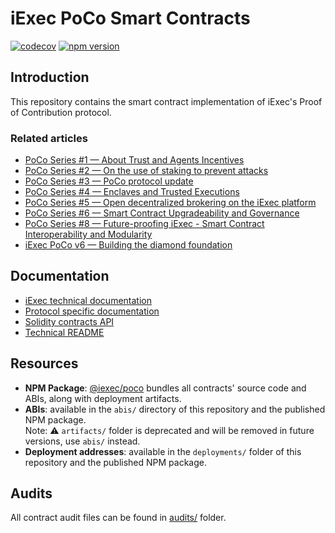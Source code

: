 # iExec PoCo Smart Contracts

[![codecov](https://codecov.io/github/iExecBlockchainComputing/PoCo/graph/badge.svg)](https://codecov.io/github/iExecBlockchainComputing/PoCo)
[![npm version](https://img.shields.io/npm/v/@iexec/poco.svg)](https://www.npmjs.com/package/@iexec/poco)

## Introduction

This repository contains the smart contract implementation of iExec's Proof of Contribution protocol.

### Related articles

- [PoCo Series #1 — About Trust and Agents Incentives](https://medium.com/iex-ec/about-trust-and-agents-incentives-4651c138974c)
- [PoCo Series #2 — On the use of staking to prevent attacks](https://medium.com/iex-ec/poco-series-2-on-the-use-of-staking-to-prevent-attacks-2a5c700558bd)
- [PoCo Series #3 — PoCo protocol update](https://medium.com/iex-ec/poco-series-3-poco-protocole-update-a2c8f8f30126)
- [PoCo Series #4 — Enclaves and Trusted Executions](https://medium.com/iex-ec/poco-series-4-sgx-enclaves-and-trusted-executions-6f2ebed8d4fa)
- [PoCo Series #5 — Open decentralized brokering on the iExec platform](https://medium.com/iex-ec/poco-series-5-open-decentralized-brokering-on-the-iexec-platform-67b266e330d8)
- [PoCo Series #6 — Smart Contract Upgradeability and Governance](https://medium.com/iex-ec/poco-series-6-smart-contract-upgradeability-and-governance-68d2cdecd120)
- [PoCo Series #8 — Future-proofing iExec - Smart Contract Interoperability and Modularity](https://medium.com/iex-ec/poco-series-8-future-proofing-iexec-smart-contract-interoperability-and-modularity-37a3d3613f11)
- [iExec PoCo v6 — Building the diamond foundation](https://www.iex.ec/news/iexec-poco-v6-building-the-diamond-foundation)

## Documentation

- [iExec technical documentation](https://docs.iex.ec/)
- [Protocol specific documentation](https://docs.iex.ec/protocol/proof-of-contribution)
- [Solidity contracts API](./docs/README.md#solidity-contracts-api)
- [Technical README](./docs/README.md)

## Resources
- **NPM Package**: [@iexec/poco](https://www.npmjs.com/package/@iexec/poco) bundles all contracts' source code and ABIs, along with deployment artifacts.
- **ABIs**: available in the `abis/` directory of this repository and the published NPM package.
<br>Note: ⚠️ `artifacts/` folder is deprecated and will be removed in future versions, use `abis/` instead.
- **Deployment addresses**: available in the `deployments/` folder of this repository and the published NPM package.

## Audits

All contract audit files can be found in [audits/](./audits/) folder.
